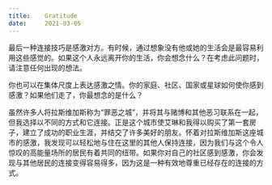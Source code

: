 ```yaml
---
title:    Gratitude
date:     2021-03-05
---
```


最后一种连接技巧是感激对方。有时候，通过想象没有他或她的生活会是最容易利用这些感觉的。如果这个人永远离开你的生活，你会想念什么？在考虑此问题时，请注意任何出现的想法。

你也可以在集体尺度上表达感激之情。你的家庭、社区、国家或星球如何使你感到感激？如果他们走了，你最想念的是什么？

虽然许多人将拉斯维加斯称为“罪恶之城”，并将其与赌博和其他恶习联系在一起，但我选择以不同的方式和它连接。正是这个城市使艾琳和我得以购买了第一套房子，建立了成功的职业生涯，并结交了许多美好的朋友。怀着对拉斯维加斯这座城市的感激，我发现可以轻松地与住在这里的其他人保持连接，因为我们与这个令人惊叹的高能量场所的居民有着共同的纽带。如果你对自己的社区感到感激，你会发现与其他居民的连接变得容易得多，因为这是一种有效地尊重已经存在的连接的方式。

